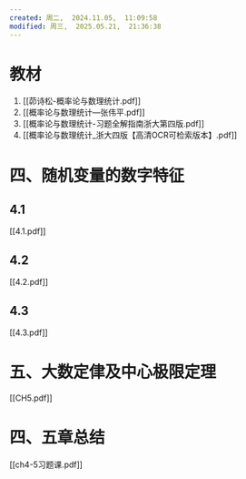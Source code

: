 ```yaml
---
created: 周二,  2024.11.05,  11:09:58
modified: 周三,  2025.05.21,  21:36:38
---
```


 # 教材
 1. [[茆诗松-概率论与数理统计.pdf]]
 2. [[概率论与数理统计—张伟平.pdf]]
 3. [[概率论与数理统计-习题全解指南浙大第四版.pdf]]
 4. [[概率论与数理统计_浙大四版【高清OCR可检索版本】.pdf]]


# 四、随机变量的数字特征
## 4.1
[[4.1.pdf]]
## 4.2
[[4.2.pdf]]
## 4.3
[[4.3.pdf]]


# 五、大数定侓及中心极限定理   
[[CH5.pdf]]

# 四、五章总结
[[ch4-5习题课.pdf]]
